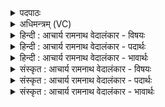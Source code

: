<details><summary>पदपाठः</summary>

आ꣡पः꣢꣯। हि। स्थ। म꣣योभु꣡वः꣢। म꣣यः। भु꣡वः꣢꣯। ताः। नः꣣। ऊर्जे꣢। द꣣धातन। दधात। न। महे꣢। र꣡णा꣢꣯य। च꣡क्ष꣢꣯से। १८३७।
</details>

<details><summary>अधिमन्त्रम् (VC)</summary>

- आपः
- त्रिशिरास्त्वाष्ट्रः सिन्धुद्वीप आम्बरीषो वा
- गायत्री
- षड्जः
</details>

<details><summary>हिन्दी : आचार्य रामनाथ वेदालंकार - विषयः</summary>

प्रथम मन्त्र में ब्रह्मानन्द की धाराओं का विषय है।
</details>

<details><summary>हिन्दी : आचार्य रामनाथ वेदालंकार - पदार्थः</summary>

पदार्थान्वयभाषाः -  हे (आपः) ब्रह्मानन्द-रस की धाराओ ! तुम (हि) निश्चय ही (मयोभुवः) शान्ति देनेवाली (स्थ) हो। (ताः) वे तुम (नः) हमें (ऊर्जे) ब्रह्मबल के लिए, (महे) महत्ता के लिए (रणाय) देवासुरसङ्ग्राम के लिए और (चक्षसे) अन्तःप्रकाश के लिए (दधातन) धारण करो ॥१॥
</details>

<details><summary>हिन्दी : आचार्य रामनाथ वेदालंकार - भावार्थः</summary>

भावार्थभाषाः -  उपासक जब परमात्मा के पास से आनन्द की धाराओं को प्राप्त करता है,तब ब्रह्मबल,आत्मोत्कर्ष और विजय आदि स्वयं ही आ जाते हैं ॥१॥
</details>

<details><summary>संस्कृत : आचार्य रामनाथ वेदालंकार - विषयः</summary>

तत्र ब्रह्मानन्दधाराविषयमाह।
</details>

<details><summary>संस्कृत : आचार्य रामनाथ वेदालंकार - पदार्थः</summary>

पदार्थान्वयभाषाः -  हे (आपः) ब्रह्मानन्दरसधाराः ! यूयम् (हि) निश्चयेन (मयोभुवः) शान्तेः भावयित्र्यः (स्थ) भवथ। (ताः) ताः यूयम् (नः) अस्मान् (ऊर्जे) ब्रह्मबलाय, (महे) महत्त्वाय, (रणाय) देवासुरसंग्रामाय, (चक्षसे) अन्तःप्रकाशाय च (दधातन) धत्त। [दधातेः ‘तप्तनप्तनथनाश्च’ अ० ७।१।४५ इति तस्य तनबादेशः। छन्दसि बाहुलकादत्र ‘श्नाभ्यस्तयोरातः’ अ० ६।४।११२ इति न प्रवर्तते] ॥१॥२ यास्काचार्यो मन्त्रमिममेवं व्याख्यातवान्—[आपो हि स्थ सुखभुवस्तानोऽन्नाय धत्त, महते च नो रणाय रमणीयाय दर्शनाय (निरु० ९।२५) इति]।
</details>

<details><summary>संस्कृत : आचार्य रामनाथ वेदालंकार - भावार्थः</summary>

भावार्थभाषाः -  उपासको यदा परमात्मसकाशादानन्दधाराः प्राप्नोति तदा ब्रह्मबलमात्मोत्कर्षो विजयादयश्च स्वयमेव समागच्छन्ति ॥१॥
</details>